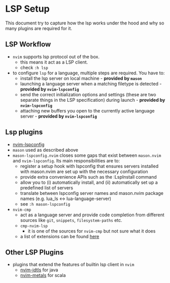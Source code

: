 # LSP Setup

This document try to capture how the lsp works under the hood and why so many plugins are required for it.

## LSP Workflow

- `nvim` supports lsp protocol out of the box.
  - this means it act as a LSP client.
  - check `:h lsp`
- to configure `lsp` for a language, multiple steps are required. You have to:
  - install the lsp server on local machine - **provided by `mason`**
  - launching a language server when a matching filetype is detected - **provided by `nvim-lspconfig`**
  - send the correct initialization options and settings (these are two separate things in the LSP specification) during
    launch - **provided by `nvim-lspconfig`**
  - attaching new buffers you open to the currently active language server - **provided by `nvim-lspconfig`**

## Lsp plugins

- [nvim-lspconfig](./plugins/nvim-lspconfig.md)
- `mason` used as described above
- `mason-lspconfig.nvim` closes some gaps that exist between `mason.nvim` and `nvim-lspconfig`. Its main
  responsibilities are to:
  - register a setup hook with lspconfig that ensures servers installed with mason.nvim are set up with the necessary
    configuration
  - provide extra convenience APIs such as the :LspInstall command
  - allow you to (i) automatically install, and (ii) automatically set up a predefined list of servers
  - translate between lspconfig server names and mason.nvim package names (e.g. lua_ls <-> lua-language-server)
  - see `:h mason-lspconfig`
- `nvim-cmp`
  - act as a language server and provide code completion from different sources like `git`, `snippets`,
    `filesystem-paths` etc.
  - `cmp-nvim-lsp`
    - it is one of the sources for `nvim-cmp` but not sure what it does
  - a list of extensions can be found [here](https://github.com/hrsh7th/nvim-cmp/wiki/List-of-sources)

## Other LSP Plugins

- plugins that extend the features of builtin lsp client in `nvim`
  - [nvim-jdtls](https://github.com/mfussenegger/nvim-jdtls) for java
  - [nvim-metals](https://github.com/scalameta/nvim-metals) for scala
